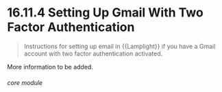 #    16.11.4 Setting Up Gmail With Two Factor Authentication

> Instructions for setting up email in {{Lamplight}} if you have a Gmail account with two factor authentication activated.

More information to be added.


###### core module
